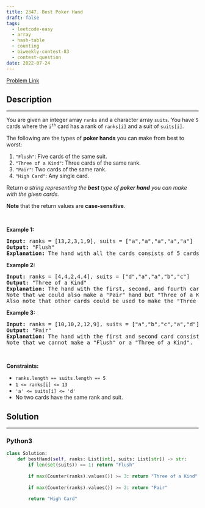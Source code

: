 ```yaml
---
title: 2347. Best Poker Hand
draft: false
tags: 
  - leetcode-easy
  - array
  - hash-table
  - counting
  - biweekly-contest-83
  - contest-question
date: 2022-07-24
---
```


[Problem Link](https://leetcode.com/problems/best-poker-hand/)

## Description

---
<p>You are given an integer array <code>ranks</code> and a character array <code>suits</code>. You have <code>5</code> cards where the <code>i<sup>th</sup></code> card has a rank of <code>ranks[i]</code> and a suit of <code>suits[i]</code>.</p>

<p>The following are the types of <strong>poker hands</strong> you can make from best to worst:</p>

<ol>
	<li><code>&quot;Flush&quot;</code>: Five cards of the same suit.</li>
	<li><code>&quot;Three of a Kind&quot;</code>: Three cards of the same rank.</li>
	<li><code>&quot;Pair&quot;</code>: Two cards of the same rank.</li>
	<li><code>&quot;High Card&quot;</code>: Any single card.</li>
</ol>

<p>Return <em>a string representing the <strong>best</strong> type of <strong>poker hand</strong> you can make with the given cards.</em></p>

<p><strong>Note</strong> that the return values are <strong>case-sensitive</strong>.</p>

<p>&nbsp;</p>
<p><strong class="example">Example 1:</strong></p>

<pre>
<strong>Input:</strong> ranks = [13,2,3,1,9], suits = [&quot;a&quot;,&quot;a&quot;,&quot;a&quot;,&quot;a&quot;,&quot;a&quot;]
<strong>Output:</strong> &quot;Flush&quot;
<strong>Explanation:</strong> The hand with all the cards consists of 5 cards with the same suit, so we have a &quot;Flush&quot;.
</pre>

<p><strong class="example">Example 2:</strong></p>

<pre>
<strong>Input:</strong> ranks = [4,4,2,4,4], suits = [&quot;d&quot;,&quot;a&quot;,&quot;a&quot;,&quot;b&quot;,&quot;c&quot;]
<strong>Output:</strong> &quot;Three of a Kind&quot;
<strong>Explanation:</strong> The hand with the first, second, and fourth card consists of 3 cards with the same rank, so we have a &quot;Three of a Kind&quot;.
Note that we could also make a &quot;Pair&quot; hand but &quot;Three of a Kind&quot; is a better hand.
Also note that other cards could be used to make the &quot;Three of a Kind&quot; hand.</pre>

<p><strong class="example">Example 3:</strong></p>

<pre>
<strong>Input:</strong> ranks = [10,10,2,12,9], suits = [&quot;a&quot;,&quot;b&quot;,&quot;c&quot;,&quot;a&quot;,&quot;d&quot;]
<strong>Output:</strong> &quot;Pair&quot;
<strong>Explanation:</strong> The hand with the first and second card consists of 2 cards with the same rank, so we have a &quot;Pair&quot;.
Note that we cannot make a &quot;Flush&quot; or a &quot;Three of a Kind&quot;.
</pre>

<p>&nbsp;</p>
<p><strong>Constraints:</strong></p>

<ul>
	<li><code>ranks.length == suits.length == 5</code></li>
	<li><code>1 &lt;= ranks[i] &lt;= 13</code></li>
	<li><code>&#39;a&#39; &lt;= suits[i] &lt;= &#39;d&#39;</code></li>
	<li>No two cards have the same rank and suit.</li>
</ul>


## Solution

---
### Python3
``` py title='best-poker-hand'
class Solution:
    def bestHand(self, ranks: List[int], suits: List[str]) -> str:
        if len(set(suits)) == 1: return "Flush"
        
        if max(Counter(ranks).values()) >= 3: return "Three of a Kind"
        
        if max(Counter(ranks).values()) >= 2: return "Pair"
        
        return "High Card"
```

